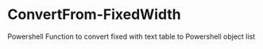 # ConvertFrom-FixedWidth
Powershell Function to convert fixed with text table to Powershell object list
